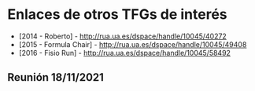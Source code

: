 # Enlaces de otros TFGs de interés
- [2014 - Roberto] - http://rua.ua.es/dspace/handle/10045/40272
- [2015 - Formula Chair] - http://rua.ua.es/dspace/handle/10045/49408
- [2016 - Fisio Run] - http://rua.ua.es/dspace/handle/10045/58492

## Reunión 18/11/2021

